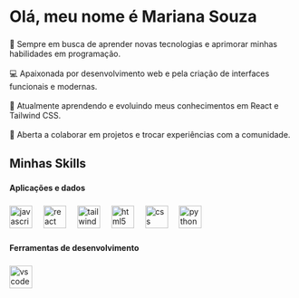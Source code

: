<h1 align="left">Olá, meu nome é Mariana Souza</h1>

###

<p align="left">🚀 Sempre em busca de aprender novas tecnologias e aprimorar minhas habilidades em programação.<br><br>💻 Apaixonada por desenvolvimento web e pela criação de interfaces funcionais e modernas.<br><br>🌱 Atualmente aprendendo e evoluindo meus conhecimentos em React e Tailwind CSS.<br><br>🤝 Aberta a colaborar em projetos e trocar experiências com a comunidade.</p>

###

<h2 align="left">Minhas Skills</h2>

###

<h4 align="left">Aplicações e dados</h4>

###

<div align="left">
  <img src="https://cdn.jsdelivr.net/gh/devicons/devicon/icons/javascript/javascript-original.svg" height="40" alt="javascript logo"  />
  <img width="12" />
  <img src="https://cdn.jsdelivr.net/gh/devicons/devicon/icons/react/react-original.svg" height="40" alt="react logo"  />
  <img width="12" />
  <img src="https://cdn.jsdelivr.net/gh/devicons/devicon/icons/tailwindcss/tailwindcss-original-wordmark.svg" height="40" alt="tailwindcss logo"  />
  <img width="12" />
  <img src="https://cdn.jsdelivr.net/gh/devicons/devicon/icons/html5/html5-original.svg" height="40" alt="html5 logo"  />
  <img width="12" />
  <img src="https://cdn.jsdelivr.net/gh/devicons/devicon/icons/css3/css3-original.svg" height="40" alt="css logo"  />
  <img width="12" />
  <img src="https://cdn.jsdelivr.net/gh/devicons/devicon/icons/python/python-original.svg" height="40" alt="python logo"  />
</div>

###

<h4 align="left">Ferramentas de desenvolvimento</h4>

###

<div align="left">
  <img src="https://cdn.jsdelivr.net/gh/devicons/devicon/icons/vscode/vscode-original.svg" height="40" alt="vscode logo"  />
</div>

###


